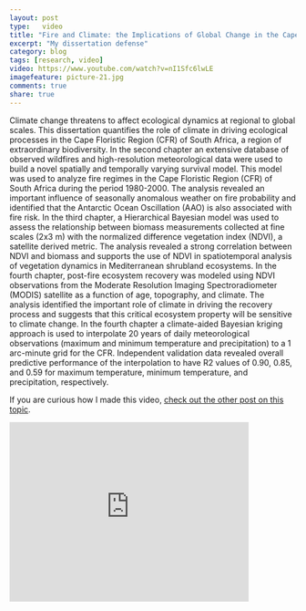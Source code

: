 ```yaml
---
layout: post
type:	video
title: "Fire and Climate: the Implications of Global Change in the Cape Floristic Region of South Africa"
excerpt: "My dissertation defense"
category: blog
tags: [research, video]
video: https://www.youtube.com/watch?v=nI1Sfc6lwLE
imagefeature: picture-21.jpg
comments: true
share: true
---
```

Climate change threatens to affect ecological dynamics at regional to global scales. This dissertation quantifies the role of climate in driving ecological processes in the Cape Floristic Region (CFR) of South Africa, a region of extraordinary biodiversity. In the second chapter an extensive database of observed wildfires and high-resolution meteorological data were used to build a novel spatially and temporally varying survival model. This model was used to analyze fire regimes in the Cape Floristic Region (CFR) of South Africa during the period 1980-2000. The analysis revealed an important influence of seasonally anomalous weather on fire probability and identified that the Antarctic Ocean Oscillation (AAO) is also associated with fire risk. In the third chapter, a Hierarchical Bayesian model was used to assess the relationship between biomass measurements collected at fine scales (2x3 m) with the normalized difference vegetation index (NDVI), a satellite derived metric. The analysis revealed a strong correlation between NDVI and biomass and supports the use of NDVI in spatiotemporal analysis of vegetation dynamics in Mediterranean shrubland ecosystems. In the fourth chapter, post-fire ecosystem recovery was modeled using NDVI observations from the Moderate Resolution Imaging Spectroradiometer (MODIS) satellite as a function of age, topography, and climate. The analysis identified the important role of climate in driving the recovery process and suggests that this critical ecosystem property will be sensitive to climate change. In the fourth chapter a climate-aided Bayesian kriging approach is used to interpolate 20 years of daily meteorological observations (maximum and minimum temperature and precipitation) to a 1 arc-minute grid for the CFR. Independent validation data revealed overall predictive performance of the interpolation to have R2 values of 0.90, 0.85, and 0.59 for maximum temperature, minimum temperature, and precipitation, respectively.

If you are curious how I made this video, [check out the other post on this topic](blog/2012-10-19-Producing-a-video-of-a-scientific-presentation).

<iframe width="420" height="315" src="http://www.youtube.com/embed/nI1Sfc6lwLE" frameborder="0" allowfullscreen></iframe>
